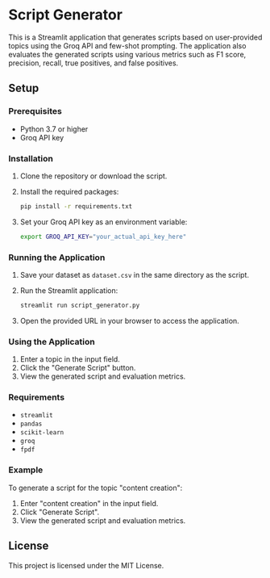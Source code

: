 # Script Generator

This is a Streamlit application that generates scripts based on user-provided topics using the Groq API and few-shot prompting. The application also evaluates the generated scripts using various metrics such as F1 score, precision, recall, true positives, and false positives.

## Setup

### Prerequisites

- Python 3.7 or higher
- Groq API key

### Installation

1. Clone the repository or download the script.
2. Install the required packages:

    ```bash
    pip install -r requirements.txt
    ```

3. Set your Groq API key as an environment variable:

    ```bash
    export GROQ_API_KEY="your_actual_api_key_here"
    ```

### Running the Application

1. Save your dataset as `dataset.csv` in the same directory as the script.
2. Run the Streamlit application:

    ```bash
    streamlit run script_generator.py
    ```

3. Open the provided URL in your browser to access the application.

### Using the Application

1. Enter a topic in the input field.
2. Click the "Generate Script" button.
3. View the generated script and evaluation metrics.

### Requirements

- `streamlit`
- `pandas`
- `scikit-learn`
- `groq`
- `fpdf`

### Example

To generate a script for the topic "content creation":

1. Enter "content creation" in the input field.
2. Click "Generate Script".
3. View the generated script and evaluation metrics.

## License

This project is licensed under the MIT License.
